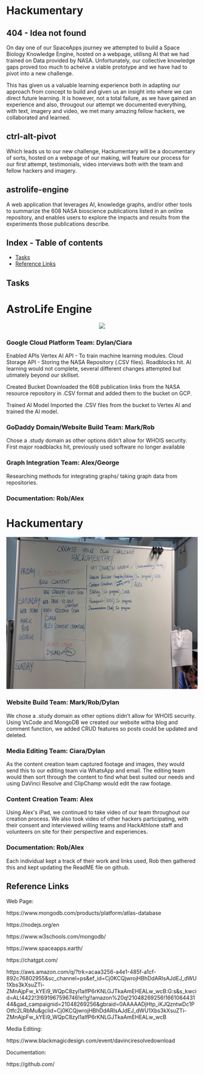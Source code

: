 # Hackumentary

## 404 - Idea not found
On day one of our SpaceApps journey we attempted to build a Space Biology Knowledge Engine, hosted on a webpage, utilisng AI that we had trained on Data provided by NASA. Unfortunately, our collective knowledge gaps proved too much to acheive a viable prototype and we have had to pivot into a new challenge.

This has given us a valuable learning experience both in adapting our approach from concept to build and given us an insight into where we can direct future learning. It is however, not a total failure, as we have gained an experience and also, througout our attempt we documented everything, with text, imagery and video, we met many amazing fellow hackers, we collaborated and learned.

## ctrl-alt-pivot
Which leads us to our new challenge, Hackumentary will be a documentary of sorts, hosted on a webpage of our making, will feature our process for our first attempt, testimonials, video interviews both with the team and fellow hackers and imagery.

## astrolife-engine
A web application that leverages AI, knowledge graphs, and/or other tools to summarize the 608 NASA bioscience publications listed in an online repository, and enables users to explore the impacts and results from the experiments those publications describe.

## Index - Table of contents
* [Tasks](#tasks)
* [Reference Links](#reference-links)

## Tasks
# AstroLife Engine

<p align="center">
    <img src="Documentation/Images/1000032404.jpg"/ height=400px>
</p>

### Google Cloud Platform Team: Dylan/Ciara
Enabled APIs
Vertex AI API - To train machine learning modules.
Cloud Storage API - Storing the NASA Repository (.CSV files).
Roadblocks hit. AI learning would not complete, several different changes attempted but utimately beyond our skillset. 

Created Bucket
Downloaded the 608 publication links from the NASA resource repository in .CSV format and added them to the bucket on GCP.

Trained AI Model
Imported the .CSV files from the bucket to Vertex AI and trained the AI model.

### GoDaddy Domain/Website Build Team: Mark/Rob
Chose a .study domain as other options didn’t allow for WHOIS security.
First major roadblacks hit, previously used software no longer available 

### Graph Integration Team: Alex/George
Researching methods for integrating graphs/ taking graph data from repositories.

### Documentation: Rob/Alex

# Hackumentary
<p align="center">
    <img src="Documentation/Images/1000032430.jpg"/ height=400px>
</p>

### Website Build Team: Mark/Rob/Dylan
We chose a .study domain as other options didn’t allow for WHOIS security.
Using VsCode and MongoDB we created our website witha blog and comment function, we added CRUD features so posts could be updated and deleted.

### Media Editing Team: Ciara/Dylan
As the content creation team captured footage and images, they would send this to our editing team via WhatsApp and email. The editing team would then sort through the content to find what best suited our needs and using DaVinci Resolve and ClipChamp would edit the raw footage.

### Content Creation Team: Alex
Using Alex's iPad, we continued to take video of our team throughout our creation process. We also took video of other hackers participating, with their consent and interviewed willing teams and HackAthlone staff and volunteers on site for their perspective and experiences. 

### Documentation: Rob/Alex
Each individual kept a track of their work and links used, Rob then gathered this and kept updating the ReadME file on github. 

## Reference Links
Web Page:
<p>https://www.mongodb.com/products/platform/atlas-database</p>
<p>https://nodejs.org/en</p>
<p>https://www.w3schools.com/mongodb/</p>
<p>https://www.spaceapps.earth/</p>
<p>https://chatgpt.com/</p>
<p>https://aws.amazon.com/q/?trk=acaa3256-a4e1-485f-a1cf-892c76802955&sc_channel=ps&ef_id=Cj0KCQjwrojHBhDdARIsAJdEJ_dWU1Xbs3kXsuZTi-ZMnAjpFw_kYEi9_WQpC8zyl1aIfP6rKNLGJTkaAmEHEALw_wcB:G:s&s_kwcid=AL!4422!3!691967596746!e!!g!!amazon%20q!21048269256!166106443144&gad_campaignid=21048269256&gbraid=0AAAAADjHtp_iKJQzntwDc1POtfc2LRbMu&gclid=Cj0KCQjwrojHBhDdARIsAJdEJ_dWU1Xbs3kXsuZTi-ZMnAjpFw_kYEi9_WQpC8zyl1aIfP6rKNLGJTkaAmEHEALw_wcB</p>

Media Editing:
<p>https://www.blackmagicdesign.com/event/davinciresolvedownload</p>


Documentation:
<p>https://github.com/</p>






